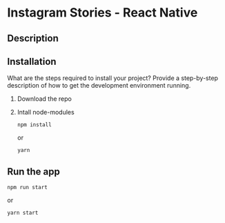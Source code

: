 # Instagram Stories - React Native

## Description

## Installation

What are the steps required to install your project? Provide a step-by-step description of how to get the development environment running.

1. Download the repo
2. Intall node-modules

   ```
   npm install
   ```

   or

   ```
   yarn
   ```

## Run the app

```
npm run start
```

or

```
yarn start
```

